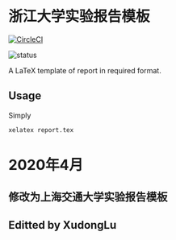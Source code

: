 # 浙江大学实验报告模板

[![CircleCI](https://circleci.com/gh/megrxu/zju-report-latex-template.svg?style=svg)](https://circleci.com/gh/megrxu/zju-report-latex-template)

![status](https://github.com/megrxu/zju-report-latex-template/workflows/Build/badge.svg)

A LaTeX template of report in required format.

## Usage

Simply

```bash
xelatex report.tex
```



# 2020年4月
## 修改为上海交通大学实验报告模板
## Editted by XudongLu
